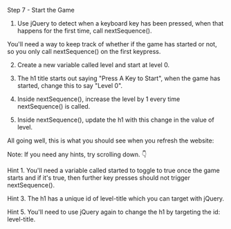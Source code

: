 Step 7 - Start the Game
1. Use jQuery to detect when a keyboard key has been pressed, when that happens for the first time, call nextSequence().

You'll need a way to keep track of whether if the game has started or not, so you only call nextSequence() on the first keypress.

2. Create a new variable called level and start at level 0.

3. The h1 title starts out saying "Press A Key to Start", when the game has started, change this to say "Level 0".

4. Inside nextSequence(), increase the level by 1 every time nextSequence() is called.

5. Inside nextSequence(), update the h1 with this change in the value of level.

All going well, this is what you should see when you refresh the website:




Note: If you need any hints, try scrolling down. 👇







































Hint 1. You'll need a variable called started to toggle to true once the game starts and if it's true, then further key presses should not trigger nextSequence().

Hint 3. The h1 has a unique id of level-title which you can target with jQuery.

Hint 5.  You'll need to use jQuery again to change the h1 by targeting the id: level-title.


